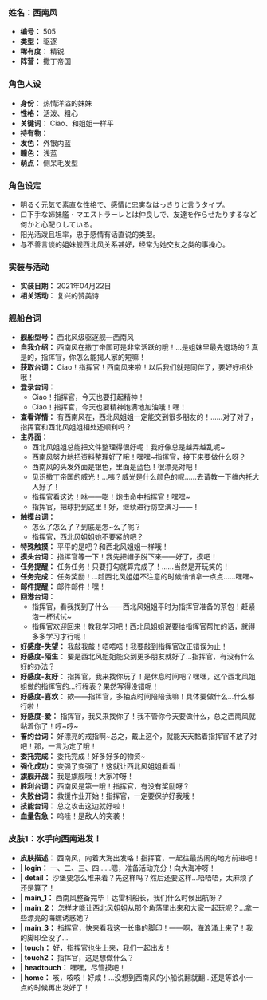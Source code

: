 ### 姓名：西南风
* **编号：** 505
* **类型：** 驱逐
* **稀有度：** 精锐
* **阵营：** 撒丁帝国


### 角色人设
* **身份：** 热情洋溢的妹妹
* **性格：** 活泼、粗心
* **关键词：** Ciao、和姐姐一样平
* **持有物：** 
* **发色：** 外银内蓝
* **瞳色：** 浅蓝
* **萌点：** 侧呆毛发型


### 角色设定
* 明るく元気で素直な性格で、感情に忠実なはっきりと言うタイプ。
* 口下手な姉妹艦・マエストラーレとは仲良しで、友達を作らせたりするなど何かと心配りしている。
* 阳光活泼且坦率，忠于感情有话直说的类型。
* 与不善言谈的姐妹舰西北风关系甚好，经常为她交友之类的事操心。


### 实装与活动
* **实装日期：** 2021年04月22日
* **相关活动：** 复兴的赞美诗


### 舰船台词
* **舰船型号：** 西北风级驱逐舰—西南风
* **自我介绍：** 西南风在撒丁帝国可是非常活跃的哦！…是姐妹里最先退场的？真是的，指挥官，你怎么能揭人家的短嘛！
* **获取台词：** Ciao！指挥官！西南风来啦！以后我们就是同伴了，要好好相处哦！
* **登录台词：**
  * Ciao！指挥官，今天也要打起精神！
  * Ciao！指挥官，今天也要精神饱满地加油哦！嘿！
* **查看详情：** 有西南风在，西北风姐姐一定能交到很多朋友的！……对了对了，指挥官和西北风姐姐相处还顺利吗？
* **主界面：**
  * 西北风姐姐总能把文件整理得很好呢！我好像总是越弄越乱呢~
  * 西南风努力地把资料整理好了哦！嘿嘿~指挥官，接下来要做什么呀？
  * 西南风的头发外面是银色，里面是蓝色！很漂亮对吧！
  * 见识撒丁帝国的威光！…咦？威光是什么颜色的呢……去请教一下维内托大人好了！
  * 指挥官看这边！咻——嘭！炮击命中指挥官！嘿嘿~
  * 指挥官，把球扔到这里！好，继续进行防空演习——！
* **触摸台词：**
  * 怎么了怎么了？到底是怎~么了呢？
  * 指挥官，西北风姐姐她不要紧的吧？
* **特殊触摸：** 平平的是吧？和西北风姐姐一样哦！
* **摸头台词：** 指挥官等一下！我先把帽子脱下来——好了，摸吧！
* **任务提醒：** 任务任务！只要打勾就算完成了！……当然是开玩笑的！
* **任务完成：** 任务奖励！…趁西北风姐姐不注意的时候悄悄拿一点点……嘿嘿~
* **邮件提醒：** 邮件邮件！嘿！
* **回港台词：**
  * 指挥官，看我找到了什么——西北风姐姐平时为指挥官准备的茶包！赶紧泡一杯试试~
  * 指挥官欢迎回来！教我学习吧！西北风姐姐说要给指挥官帮忙的话，就得多多学习才行呢！
* **好感度-失望：** 我敲我敲！唔唔唔！我要敲到指挥官改正错误为止！
* **好感度-陌生：** 要是西北风姐姐能交到更多朋友就好了…指挥官，有没有什么好的办法？
* **好感度-友好：** 指挥官，我来找你玩了！是休息时间吧？嘿嘿，这个西北风姐姐做的指挥官的…行程表？果然写得没错呢！
* **好感度-喜欢：** 欸——指挥官，多抽点时间陪陪我嘛！具体要做什么…什么都行啦！
* **好感度-爱：** 指挥官，我又来找你了！我不管你今天要做什么，总之西南风就黏着你了！哼~哼~
* **誓约台词：** 好漂亮的戒指啊~总之，戴上这个，就能天天黏着指挥官不放了对吧！那，一言为定了哦！
* **委托完成：** 委托完成！好多好多的物资~
* **强化成功：** 变强了变强了！这就让西北风姐姐看看！
* **旗舰开战：** 我是旗舰哦！大家冲呀！
* **胜利台词：** 西南风是第一哦！指挥官，有没有奖励呀？
* **失败台词：** 救援作业开始！指挥官，一定要保护好我哦！
* **技能台词：** 总之攻击这边就好啦！
* **血量告急：** 呜哇！是敌人的突袭！


### 皮肤1：水手向西南进发！
* **皮肤描述：** 西南风，向着大海出发咯！指挥官，一起往最热闹的地方前进吧！
* **| login：** 一、二、三、四……嗯，准备活动充分！向大海冲呀！
* **| detail：** 沙堡要怎么堆来着？先这样吗？然后还要这样…唔唔唔，太麻烦了还是算了！
* **| main_1：** 西南风整备完毕！达雷科船长，我们什么时候出航呀？
* **| main_2：** 怎样才能让西北风姐姐从那个角落里出来和大家一起玩呢？…拿一些漂亮的海螺诱惑她？
* **| main_3：** 指挥官，快来看我这一长串的脚印！——啊，海浪涌上来了！我的脚印全没了…
* **| touch：** 好，指挥官也坐上来，我们一起出发！
* **| touch2：** 指挥官，这是想做什么？
* **| headtouch：** 嘿嘿，尽管摸吧！
* **| home：** 咳，咳咳！好咸！…没想到西南风的小船说翻就翻…还是等浪小一点的时候再出发好了！
